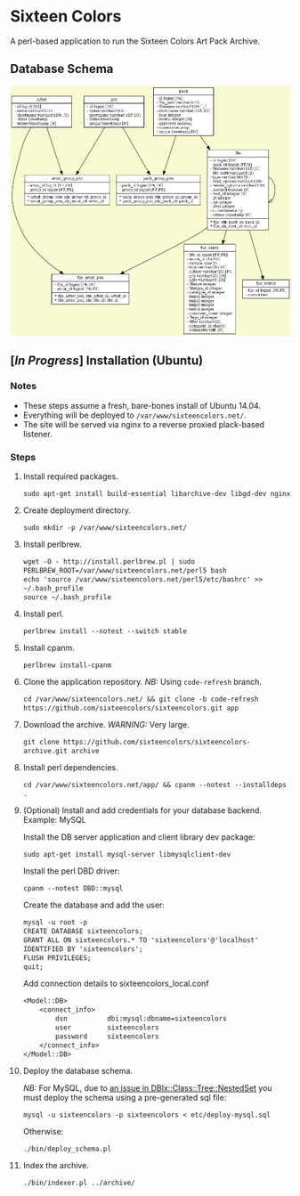 # Sixteen Colors

A perl-based application to run the Sixteen Colors Art Pack Archive.

## Database Schema

![Database Schema](etc/schema.png)

## [*In Progress*] Installation (Ubuntu)

### Notes

* These steps assume a fresh, bare-bones install of Ubuntu 14.04.
* Everything will be deployed to `/var/www/sixteencolors.net/`.
* The site will be served via nginx to a reverse proxied plack-based listener.

### Steps

1. Install required packages.

    ```
    sudo apt-get install build-essential libarchive-dev libgd-dev nginx
    ```

2. Create deployment directory.

    ```
    sudo mkdir -p /var/www/sixteencolors.net/
    ```

3. Install perlbrew.

    ```
    wget -O - http://install.perlbrew.pl | sudo PERLBREW_ROOT=/var/www/sixteencolors.net/perl5 bash
    echo 'source /var/www/sixteencolors.net/perl5/etc/bashrc' >> ~/.bash_profile
    source ~/.bash_profile
    ```

4. Install perl.

    ```
    perlbrew install --notest --switch stable
    ```

5. Install cpanm.

    ```
    perlbrew install-cpanm
    ```

6. Clone the application repository. *NB:* Using `code-refresh` branch.

    ```
    cd /var/www/sixteencolors.net/ && git clone -b code-refresh https://github.com/sixteencolors/sixteencolors.git app
    ```

7. Download the archive. *WARNING:* Very large.

    ```
    git clone https://github.com/sixteencolors/sixteencolors-archive.git archive
    ```

8. Install perl dependencies.

    ```
    cd /var/www/sixteencolors.net/app/ && cpanm --notest --installdeps .
    ```

9. (Optional) Install and add credentials for your database backend. Example: MySQL

    Install the DB server application and client library dev package:

    ```
    sudo apt-get install mysql-server libmysqlclient-dev
    ```

    Install the perl DBD driver:

    ```
    cpanm --notest DBD::mysql
    ```

    Create the database and add the user:
    ```
    mysql -u root -p
    CREATE DATABASE sixteencolors;
    GRANT ALL ON sixteencolors.* TO 'sixteencolors'@'localhost' IDENTIFIED BY 'sixteencolors';
    FLUSH PRIVILEGES;
    quit;
    ```

    Add connection details to sixteencolors_local.conf

    ```
    <Model::DB>
        <connect_info>
            dsn          dbi:mysql:dbname=sixteencolors
            user         sixteencolors
            password     sixteencolors
        </connect_info>
    </Model::DB>
    ```

10. Deploy the database schema.

    *NB:* For MySQL, due to [an issue in DBIx::Class::Tree::NestedSet](https://rt.cpan.org/Ticket/Display.html?id=98147) you must
    deploy the schema using a pre-generated sql file:

    ```
    mysql -u sixteencolors -p sixteencolors < etc/deploy-mysql.sql
    ```

    Otherwise:

    ```
    ./bin/deploy_schema.pl
    ```

11. Index the archive.

    ```
    ./bin/indexer.pl ../archive/
    ```
